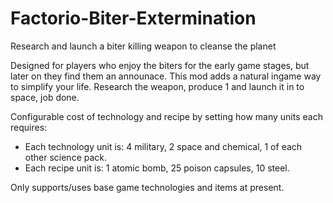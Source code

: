 # Factorio-Biter-Extermination
Research and launch a biter killing weapon to cleanse the planet



Designed for players who enjoy the biters for the early game stages, but later on they find them an announace. This mod adds a natural ingame way to simplify your life. Research the weapon, produce 1 and launch it in to space, job done.

Configurable cost of technology and recipe by setting how many units each requires:
- Each technology unit is: 4 military, 2 space and chemical, 1 of each other science pack.
- Each recipe unit is: 1 atomic bomb, 25 poison capsules, 10 steel.

Only supports/uses base game technologies and items at present.